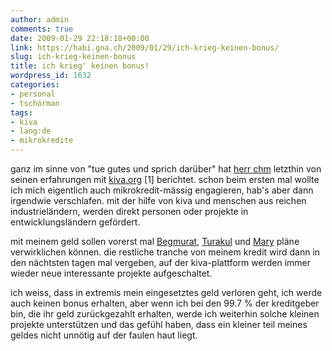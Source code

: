 ```yaml
---
author: admin
comments: true
date: 2009-01-29 22:18:18+00:00
link: https://habi.gna.ch/2009/01/29/ich-krieg-keinen-bonus/
slug: ich-krieg-keinen-bonus
title: ich krieg' keinen bonus!
wordpress_id: 1632
categories:
- personal
- tschörman
tags:
- kiva
- lang:de
- mikrokredite
---
```


ganz im sinne von "tue gutes und sprich darüber" hat [herr chm](http://bloxxs.ch/?p=2003) letzthin von seinen erfahrungen mit [kiva.org](http://kiva.org/) [1] berichtet. schon beim ersten mal wollte ich mich eigentlich auch mikrokredit-mässig engagieren, hab's aber dann irgendwie verschlafen. mit der hilfe von kiva und menschen aus reichen industrieländern, werden direkt personen oder projekte in entwicklungsländern gefördert.




mit meinem geld sollen vorerst mal [Begmurat](http://www.kiva.org/app.php?page=businesses&action=about&id=86275), [Turakul](http://www.kiva.org/app.php?page=businesses&action=about&id=86289) und [Mary](http://www.kiva.org/app.php?page=businesses&action=about&id=86431) pläne verwirklichen können. die restliche tranche von meinem kredit wird dann in den nächtsten tagen mal vergeben, auf der kiva-plattform werden immer wieder neue interessante projekte aufgeschaltet.




ich weiss, dass in extremis mein eingesetztes geld verloren geht, ich werde auch keinen bonus erhalten, aber wenn ich bei den 99.7 % der kreditgeber bin, die ihr geld zurückgezahlt erhalten, werde ich weiterhin solche kleinen projekte unterstützen und das gefühl haben, dass ein kleiner teil meines geldes nicht unnötig auf der faulen haut liegt.



